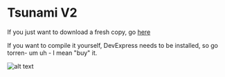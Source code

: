 # Tsunami V2
If you just want to download a fresh copy, go [here](https://github.com/throughdeadlywaters/Tsunami-V2/releases)

If you want to compile it yourself, DevExpress needs to be installed, so go torren- um uh - I mean "buy" it.

![alt text](http://i.imgur.com/caJ8OFf.png)
